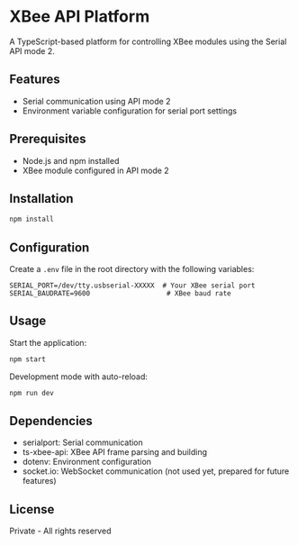 # XBee API Platform

A TypeScript-based platform for controlling XBee modules using the Serial API mode 2.

## Features

- Serial communication using API mode 2
- Environment variable configuration for serial port settings

## Prerequisites

- Node.js and npm installed
- XBee module configured in API mode 2

## Installation

```bash
npm install
```

## Configuration

Create a `.env` file in the root directory with the following variables:

```env
SERIAL_PORT=/dev/tty.usbserial-XXXXX  # Your XBee serial port
SERIAL_BAUDRATE=9600                   # XBee baud rate
```

## Usage

Start the application:

```bash
npm start
```

Development mode with auto-reload:

```bash
npm run dev
```

## Dependencies

- serialport: Serial communication
- ts-xbee-api: XBee API frame parsing and building
- dotenv: Environment configuration
- socket.io: WebSocket communication (not used yet, prepared for future features)

## License

Private - All rights reserved

